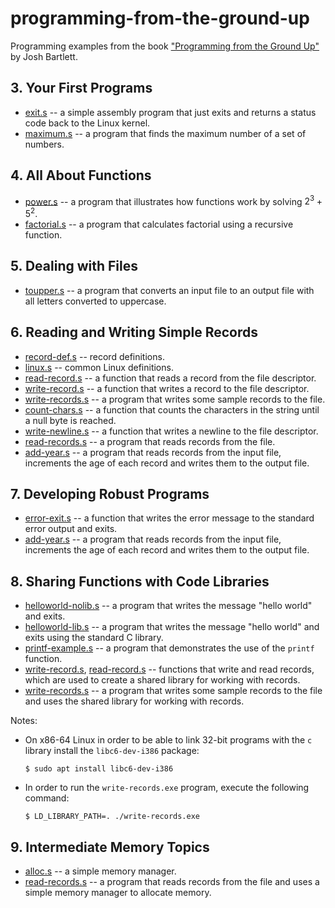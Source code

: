 # programming-from-the-ground-up

Programming examples from the book ["Programming from the Ground Up"](https://savannah.nongnu.org/projects/pgubook/) by Josh Bartlett.

## 3. Your First Programs

- [exit.s](03.your-first-programs/exit.s) -- a simple assembly program that just exits and returns a status code back to the Linux kernel.
- [maximum.s](03.your-first-programs/maximum.s) -- a program that finds the maximum number of a set of numbers.


## 4. All About Functions

- [power.s](04.all-about-functions/power.s) -- a program that illustrates how functions work by solving $2^3 + 5^2$.
- [factorial.s](04.all-about-functions/factorial.s) -- a program that calculates factorial using a recursive function.


## 5. Dealing with Files

- [toupper.s](05.dealing-with-files/toupper.s) -- a program that converts an input file to an output file with all letters converted to uppercase.


## 6. Reading and Writing Simple Records

- [record-def.s](06.reading-and-writing-simple-records/record-def.s) -- record definitions.
- [linux.s](06.reading-and-writing-simple-records/linux.s) -- common Linux definitions.
- [read-record.s](06.reading-and-writing-simple-records/read-record.s) -- a function that reads a record from the file descriptor.
- [write-record.s](06.reading-and-writing-simple-records/write-record.s) -- a function that writes a record to the file descriptor.
- [write-records.s](06.reading-and-writing-simple-records/write-records.s) -- a program that writes some sample records to the file.
- [count-chars.s](06.reading-and-writing-simple-records/count-chars.s) -- a function that counts the characters in the string until a null byte is reached.
- [write-newline.s](06.reading-and-writing-simple-records/write-newline.s) -- a function that writes a newline to the file descriptor.
- [read-records.s](06.reading-and-writing-simple-records/read-records.s) -- a program that reads records from the file.
- [add-year.s](06.reading-and-writing-simple-records/add-year.s) -- a program that reads records from the input file, increments the age of each record and writes them to the output file.


## 7. Developing Robust Programs

- [error-exit.s](07.developing-robust-programs/error-exit.s) -- a function that writes the error message to the standard error output and exits.
- [add-year.s](07.developing-robust-programs/add-year.s) -- a program that reads records from the input file, increments the age of each record and writes them to the output file.


## 8. Sharing Functions with Code Libraries

- [helloworld-nolib.s](08.sharing-functions-with-code-libraries/helloworld-nolib.s) -- a program that writes the message "hello world" and exits.
- [helloworld-lib.s](08.sharing-functions-with-code-libraries/helloworld-lib.s) -- a program that writes the message "hello world" and exits using the standard C library.
- [printf-example.s](08.sharing-functions-with-code-libraries/printf-example.s) -- a program that demonstrates the use of the `printf` function.
- [write-record.s](08.sharing-functions-with-code-libraries/write-record.s), [read-record.s](08.sharing-functions-with-code-libraries/read-record.s) -- functions that write and read records, which are used to create a shared library for working with records.
- [write-records.s](08.sharing-functions-with-code-libraries/write-records.s) -- a program that writes some sample records to the file and uses the shared library for working with records.

Notes:

- On x86-64 Linux in order to be able to link 32-bit programs with the `c` library install the `libc6-dev-i386` package:

  ```
  $ sudo apt install libc6-dev-i386
  ```
- In order to run the `write-records.exe` program, execute the following command:

  ```
  $ LD_LIBRARY_PATH=. ./write-records.exe
  ```


## 9. Intermediate Memory Topics

- [alloc.s](09.intermediate-memory-topics/alloc.s) -- a simple memory manager.
- [read-records.s](09.intermediate-memory-topics/read-records.s) -- a program that reads records from the file and uses a simple memory manager to allocate memory.
